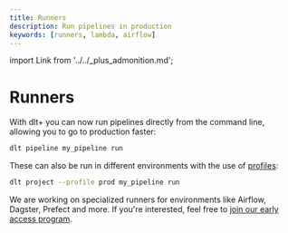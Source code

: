 ```yaml
---
title: Runners
description: Run pipelines in production
keywords: [runners, lambda, airflow]
---
```


import Link from '../../_plus_admonition.md';

<Link/>

# Runners

With dlt+ you can now run pipelines directly from the command line, allowing you to go to production faster:

```sh
dlt pipeline my_pipeline run
```

These can also be run in different environments with the use of [profiles](../core-concepts/profiles.md):

```sh
dlt project --profile prod my_pipeline run
```

We are working on specialized runners for environments like Airflow, Dagster, Prefect and more. If you're interested, feel free to [join our early access program](https://info.dlthub.com/waiting-list).
